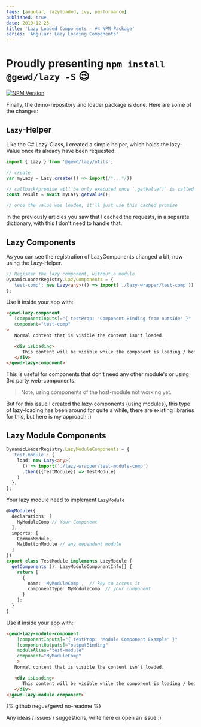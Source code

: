 ```yaml
---
tags: [angular, lazyloaded, ivy, performance]
published: true
date: 2019-12-25
title: 'Lazy Loaded Components - #4 NPM-Package'
series: 'Angular: Lazy Loading Components'
---
```


# Proudly presenting `npm install @gewd/lazy -S` :wink: 
[![NPM Version][npm-img]][npm-url] 


[npm-img]: https://img.shields.io/npm/v/@gewd/lazy.svg?
[npm-url]: https://www.npmjs.com/package/@gewd/lazy

Finally, the demo-repository and loader package is done. Here are some of the changes:

## `Lazy`-Helper

Like the C# Lazy<T>-Class, I created a simple helper, which holds the lazy-Value once its already have been requested.

```ts
import { Lazy } from '@gewd/lazy/utils';

// create
var myLazy = Lazy.create(() => import(/*...*/))

// callback/promise will be only executed once `.getValue()` is called
const result = await myLazy.getValue();

// once the value was loaded, it'll just use this cached promise
```

In the previously articles you saw that I cached the requests, in a separate dictionary, with this I don't need to handle that.


## Lazy Components

As you can see the registration of LazyComponents changed a bit, now using the Lazy-Helper.


```ts
// Register the lazy component, without a module
DynamicLoaderRegistry.LazyComponents = {
  'test-comp': new Lazy<any>(() => import('./lazy-wrapper/test-comp'))
};
```

Use it inside your app with:

```html
<gewd-lazy-component 
   [componentInputs]="{ testProp: 'Component Binding from outside' }"
   component="test-comp"
>
   Normal content that is visible the content isn't loaded.

   <div isLoading>
      This content will be visible while the component is loading / being created.
   </div>                  
</gewd-lazy-component>
```

This is useful for components that don't need any other module's or using 3rd party web-components.

> Note, using components of the host-module not working yet.

But for this issue I created the lazy-components (using modules), this type of lazy-loading has been around for quite a while, there are existing libraries for this, but here is my approach :) 

## Lazy Module Components

```ts
DynamicLoaderRegistry.LazyModuleComponents = {
  'test-module': {
    load: new Lazy<any>(
      () => import('./lazy-wrapper/test-module-comp')
      .then(({TestModule}) => TestModule)
    )
  },
};
```

Your lazy module need to implement `LazyModule`

```ts
@NgModule({
  declarations: [
    MyModuleComp // Your Component
  ],
  imports: [
    CommonModule,
    MatButtonModule // any dependent module
  ]
})
export class TestModule implements LazyModule {
  getComponents (): LazyModuleComponentInfo[] {
    return [
      {
        name: 'MyModuleComp',  // key to access it
        componentType: MyModuleComp  // your component
      }
    ];
  }
}
```


Use it inside your app with:

```html
<gewd-lazy-module-component
    [componentInputs]="{ testProp: 'Module Component Example' }"
    [componentOutputs]="outputBinding"
    moduleAlias="test-module"
    component="MyModuleComp"
    >
   Normal content that is visible the content isn't loaded.

   <div isLoading>
      This content will be visible while the component is loading / being created.
   </div>  
</gewd-lazy-module-component>
```


{% github negue/gewd no-readme %}

Any ideas / issues / suggestions, write here or open an issue :)
